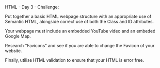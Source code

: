 HTML - Day 3 - Challenge:

Put together a basic HTML webpage structure with an appropriate use of Semantic HTML, alongside correct use of both the Class and ID attributes. 

Your webpage must include an embedded YouTube video and an embeded Google Map. 

Research "Favicons" and see if you are able to change the Favicon of your website.

Finally, utilise HTML validation to ensure that your HTML is error free.